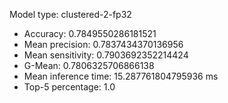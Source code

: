 Model type: clustered-2-fp32

* Accuracy: 0.7849550286181521
* Mean precision: 0.7837434370136956
* Mean sensitivity: 0.7903692352214424
* G-Mean: 0.7806325706866138
* Mean inference time: 15.287761804795936 ms
* Top-5 percentage: 1.0
